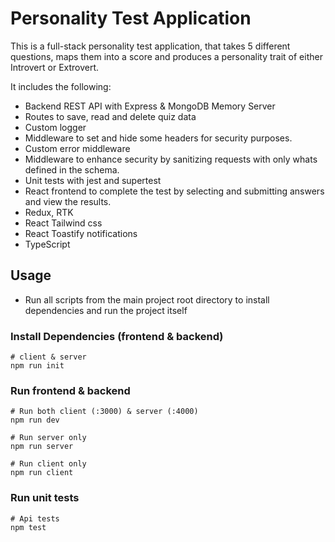 # Personality Test Application

This is a full-stack personality test application, that takes 5 different questions, maps them into a score and produces a personality trait of either Introvert or Extrovert.

It includes the following:

- Backend REST API with Express & MongoDB Memory Server
- Routes to save, read and delete quiz data
- Custom logger
- Middleware to set and hide some headers for security purposes.
- Custom error middleware
- Middleware to enhance security by sanitizing requests with only whats defined in the schema.
- Unit tests with jest and supertest
- React frontend to complete the test by selecting and submitting answers and view the results.
- Redux, RTK
- React Tailwind css
- React Toastify notifications
- TypeScript

## Usage

- Run all scripts from the main project root directory to install dependencies and run the project itself

### Install Dependencies (frontend & backend)

```
# client & server
npm run init
```

### Run frontend & backend

```
# Run both client (:3000) & server (:4000)
npm run dev

# Run server only
npm run server

# Run client only
npm run client
```

### Run unit tests

```
# Api tests
npm test
```
